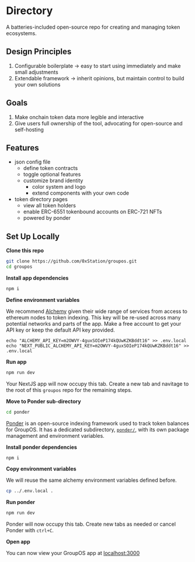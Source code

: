 # Directory 

A batteries-included open-source repo for creating and managing token ecosystems.

## Design Principles
1. Configurable boilerplate -> easy to start using immediately and make small adjustments
2. Extendable framework -> inherit opinions, but maintain control to build your own solutions

## Goals
1. Make onchain token data more legible and interactive
2. Give users full ownership of the tool, advocating for open-source and self-hosting

## Features
* json config file
  * define token contracts
  * toggle optional features
  * customize brand identity
    * color system and logo
    * extend components with your own code
* token directory pages
  * view all token holders
  * enable ERC-6551 tokenbound accounts on ERC-721 NFTs
  * powered by ponder
  
## Set Up Locally

**Clone this repo**

```bash
git clone https://github.com/0xStation/groupos.git
cd groupos
```

**Install app dependencies**

```bash
npm i
```

**Define environment variables**

We recommend [Alchemy](https://www.alchemy.com/) given their wide range of services from access to ethereum nodes to token indexing.
This key will be re-used across many potential networks and parts of the app. Make a free account to get your API key or keep the default
API key provided.

```
echo "ALCHEMY_API_KEY=m2OWVY-4guxSOIeP174kQUwKZKBddt16" >> .env.local
echo "NEXT_PUBLIC_ALCHEMY_API_KEY=m2OWVY-4guxSOIeP174kQUwKZKBddt16" >> .env.local
```

**Run app**

```bash
npm run dev
```

Your NextJS app will now occupy this tab. Create a new tab and navitage to the root of this `groupos` repo for the remaining steps.

**Move to Ponder sub-directory**

```bash
cd ponder
```

[Ponder](https://ponder.sh/) is an open-source indexing framework used to track token balances for GroupOS. It has a dedicated subdirectory, [`ponder/`](./ponder), 
with its own package management and environment variables.

**Install ponder dependencies**

```bash
npm i
```

**Copy environment variables**

We will reuse the same alchemy environment variables defined before.

```bash
cp ../.env.local .
```

**Run ponder**

```bash
npm run dev
```

Ponder will now occupy this tab. Create new tabs as needed or cancel Ponder with `ctrl+C`.

**Open app**

You can now view your GroupOS app at [localhost:3000](http://localhost:3000/)
